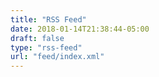 ```yaml
---
title: "RSS Feed"
date: 2018-01-14T21:38:44-05:00
draft: false
type: "rss-feed"
url: "feed/index.xml"
---
```



